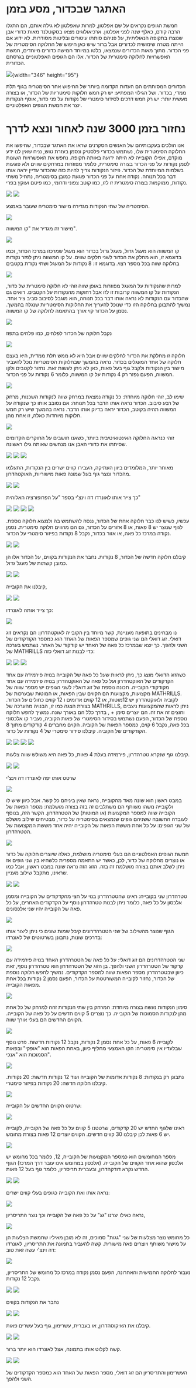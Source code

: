האתגר שבכדור, מסע בזמן
======================

חמשת הגופים נקראים על שם אפלטון, למרות שאפלטון לא גילה אותם, הם התגלו
הרבה קודם, כאלף שנה לפני אפלטון. ארכיאולוגים מצאו בסקוטלנד מאות כדורי
אבן שנוצרו בתקופה הנאוליתית, על פניהם סותתו עיטורים ובליטות מסודרות. לא
ידוע אם הייתה מטרה שימושית לכדורים אבל ברור שיש כאן חיפוש של החלוקה
הסימטרית של פני הכדור. מתוך מאות הכדורים שנמצאו, בלטו במיוחד חמישה
כדורים מיוחדים, חמשת האפשרויות לחלוקה סימטרית של הכדור. אלו הם הגופים
האפלטוניים בגרסתם הכדורית.

![](http://www.georgehart.com/virtual-polyhedra/figs/neolithic.jpg){width="346"
height="95"}

הכדורים המסותתים הם העדות הקדומה ביותר של החיפוש אחר הסימטריה בגוף תלת
ממדי, בכדור. ושל הגילוי המפתיע: יש רק חמש חלוקות סימטריות של הכדור, או
בצורה מעשית יותר: יש רק חמש דרכים לסידור סימטרי של נקודות על פני כדור,
אוסף הנקודות יוצר את חמשת הגופים האפלטוניים.

נחזור בזמן 3000 שנה לאחור ונצא לדרך
===================================

אנו הולכים בעקבותיהם של האנשים הסקרנים שראו את האתגר שבכדור, שחיפשו את
החלוקה הסימטרית שלו, נשתמש בכדורי פלסטיק ונסמן בעזרת טוש, נניח שאין לנו
ידע מוקדם, אפילו הקובייה לא היתה ידועה באותה תקופה. נחפש את האפשרויות
השונות לסמן נקודות על פני הכדור בצורה סימטרית, כלומר מפוזרות במרחקים
שווים ולא פוגעות בשלמות המיוחדת של הכדור. פיזור הנקודות צריך להיות כזה
שהכדור עדיין יראה אותו דבר בכל תנוחה. נקודה אחת על פני הכדור פוגעת כמובן
בסימטריה, נתחיל משתי נקודות, ממוקמות בצורה סימטרית זו לזו, כמו קוטב
צפוני ודרומי, כמו פיטם ועוקץ בפרי.

![](basic-illustration.1.gif) ![](basic-illustration.2.gif)

הסימטריה של שתי הנקודות מגדירה מישור סימטריה שעובר באמצע.

![](2dots-defining-plane.jpg)

מישור זה מגדיר את \"קו המשווה\".

![](plane-defining-equator.jpg)

קו המשווה הוא מעגל גדול, מעגל גדול בכדור הוא מעגל שמרכזו במרכז הכדור,
וכמו בדוגמא זו, הוא מחלק את הכדור לשני חלקים שווים. על קו המשווה ניתן
לפזר נקודות בחלוקה שווה בכל מספר רצוי. בדוגמא זו: 8 נקודות על המעגל ושתי
נקודת בקטבים

![](dots-on-equator.jpg)

למרות שהנקודות על המעגל מפוזרות באופן שווה זוהי לא חלוקה סימטרית של
כדור, הנקודות על קו המשווה קרובות זו לזו אבל רחוקות מהנקודות על הקטבים.
רואים גם שהכדור עם הנקודות לא נראה אותו דבר בכל תנוחה, הוא מוגבל לסיבוב
סביב ציר אחד. נמשיך להתבונן בחלוקה הזו כדי שנוכל להעריך את החלוקות
הסימטריות שנגלה בהמשך. נסמן על הכדור קוי אורך בהתאמה לחלוקה של קו
המשווה.

![](ball-divided-to-slices.jpg)

נקבל חלוקה של הכדור לפלחים, כמו פלחים בתפוז

![](peeled-orange.jpg)

חלוקה זו מחלקת את הכדור לחלקים שווים אבל היא לא ממש תלת ממדית, היא בעצם
חלוקה של אחד המעגלים בכדור. נראה בהמשך שבחלוקות הסימטריות נוכל להעביר
מישור בין הנקודות ולקבל גוף בעל פאות, כאן לא ניתן לעשות זאת. נחזור
לקטבים ולקו המשווה, הפעם נפזר רק 4 נקודות על קו המשווה, כלומר 6 נקודות
על פני הכדור.

![](6dots-distributed.gif)

שימו לב, זוהי חלוקה מיוחדת: כל נקודה נמצאת במרחק שווה לנקודות השכנות,
מרחק של רבע סיבוב. הכדור נראה אותו הדבר בכל תנוחה: אם נסובב אותו כך
שנקודה על המשווה תהיה בקוטב, הכדור יראה בדיוק אותו הדבר. נראה בהמשך שיש
רק חמש חלוקות מיוחדות כאלה, זו אחת מהן.

![](eqautors-with-pins.gif)

זוהי כנראה החלוקה האינטואיטיבית ביותר, כשאנו חושבים על החוקרים הקדומים
שסיתתו את כדורי האבן אנו מנחשים שאותה גילו ראשונה.

![](symetric-stone-ball-1.jpg) ![](symetric-stone-ball-2.jpg)
![](symetric-stone-ball-3.jpg)

מאוחר יותר, המלומדים ביוון העתיקה, העבירו קווים ישרים בין הנקודות,
התעלמו מהכדור ונוצר גוף בעל שמונה פאות מישוריות, האוקטהדרון.

![](evolution-of-the-octahedron.png)
![](5-polyhedrons-carved-in-stone.png)

כך צייר אותו לאונרדו דה וינצ\'י בספר \"על הפרופורציה האלוהית\"

![](snippet-from-the-devine-proportion.png)
![](octahedron-half-transparent.png)
![](octahedron-inside-a-ball-half-transparent.jpg)
![](octahedron-evaluated-from-a-ball.gif)

עכשיו, כשיש לנו כבר חלוקה אחת של הכדור, ננסה להשתמש בה ולמצוא חלוקה
נוספת. לגוף שנוצר יש 8 פאות, או 8 אזורים על הכדור, גם הם מהווים חלוקה
סימטרית. נסמן נקודה במרכז כל פאה, או אזור בכדור, נקבל 8 נקודות בפיזור
סימטרי על הכדור.

![](drawing-dots-symetrically-on-the-faces-of-octahedron.gif)
![](dots-symetrically-placed-on-the-faces-of-octahedron.gif)

קיבלנו חלוקה חדשה של הכדור, 8 נקודות. נחבר את הנקודות בקווים, על הכדור
אלו הן כמובן קשתות של מעגל גדול.

![](drawing-lines-between-dots-on-octahedron.gif)
![](octahedron-with-cube-on-a-ball.gif)

קיבלנו את הקובייה,

![](cube-is-earth-snippet.png) ![](cube-carved-from-stone.png)

כך צייר אותה לאונרדו:

![](cube-in-the-divine-proportion.png)

נו מבחינים בתופעה מעניינת, קשר מיוחד בין הקובייה לאוקטהדרון: הם נקראים
זוג דואלי. זוג דואלי הם שני גופים שמספר הפאות של האחד הוא כמספר
הקודקודים של השני ולהפך. כך יוצא שבמרכז כל פאה של האחד יש קודקוד של
האחר. נשתמש בערכה של MATHRILLS כדי לבנות זוג דואלי כזה:

![](mathrills-cube.gif) ![](mathrills-octahedron.gif)
![](mathrills-octahedron-with-cube.gif)

כשהזוג הדואלי מוצג כך, ניתן לראות שעל כל פאה של הקובייה בנויה פירמידה עם
אחד הקדקודים של האוקטהדרון ועל כל פאה של האוקטהדרון בנויה פירמידה עם אחד
מקודקודי הקובייה. תכונה נוספת של זוג דואלי: לשני הגופים יש מספר שווה של
מקצועות, מקצועות הם הקווים שבין הפאות, או המוטות שבערכות של MATHRILLS.
לקוביה ולאוקטהדרון יש 12מוטות, או 12 קווים אדומים ו 12 קווים כחולים על
הכדור. בצורת הצגה כמו זו, הבנויה מהערכה של MATHRILLS, ניתן לראות
שהמקצועות ניצבים וחוצים זה את זה. הם יוצרים סימן + , בדרך כלל הם באורך
שונה. נמשיך לחפש חלוקה נוספת של הכדור, הפעם נשתמש בסידור הסימטרי של פאות
הקוביה, נעביר קו אלכסוני בכל פאה, נקבל 6 קוים, כמספר הפאות של הקוביה.
הקוים מחברים 4 קודקודים מתוך 8 הקודקודים של הקוביה. קיבלנו סידור סימטרי
של 4 נקודות על כדור.

![](drawing-diagonals-on-cube.gif)
![](tetrahedron-evaluated-from-a-ball.gif) ![](tetrahedron.png)
![](tetrahedron-in-a-ball.png)

קיבלנו גוף שנקרא טטרהדרון, פירמידה בעלת 4 פאות, כל פאה היא משולש שווה
צלעות.

![](tetrahedron-is-fire.png) ![](tetrahedron-carved-from-stone.jpg)

שרטט אותו יפה לאונרדו דה וינצ\'י

![](tetrahedron-in-the-divine-proportion.png)

במבט ראשון הוא שונה מאד מהקובייה, נראה שאין ביניהם כל קשר. אבל כיוון שיש
לו ולקובייה משהו משותף הם משתלבים זה בזה בצורה מושלמת: מספר הפאות של
הקובייה שווה למספר המקצועות (או המוטות) של הטטרהדרון. הקשר הזה, בנוסף
לעובדה החשובה ששניהם גופים שנמצאים בסימטריה על כדור, מבטיחים שילוב מושלם
של שני הגופים: על כל אחת מששת הפאות של הקובייה יהיה אחד מששת המקצועות של
הטטרהדרון.

![](tetrahedron-inside-a-cube.png)

חמשת הגופים האפלטוניים הם בעלי סימטריה מושלמת, כאלה שיוצרים חלוקה של
כדור או נוצרים מחלוקה של כדור, לכן, כאשר יש התאמה מספרית כלשהיא בין שני
גופים אז ניתן לשלב אותם בצורה מושלמת זה בזה. הזוג הזה נראה שונה במבט
ראשון, אבל כמו שראינו, מתקבל שילוב מעניין.

![](cube.png) ![](tetrahedron.png)

טטרהדרון שני בקובייה: ראינו שהטטרהדרון בנוי על חצי מהקדקודים של הקובייה
ומסמן אלכסון על כל פאה, כלומר ניתן לבנות טטרהדרון נוסף על הקדקודים
האחרים, על כל פאה של הקובייה יהיו שני אלכסונים.

![](2-tetrahedrons-in-a-cube.gif)

הגוף שנוצר מהשילוב של שני הטטרהדרונים קיבל שמות שונים כי ניתן ליצור אותו
בדרכים שונות, נתבונן בשרטוטים של לאונרדו:

![](2-tetrahedrons-in-the-divine-proportion.png)

שני הטטרהדרונים הם זוג דואלי: על כל פאה של הטטרהדרון האחד בנויה פירמידה
עם קדקוד של הטטרהדרון השני ולהפך. בן הזוג של הטטרהדרון הוא טטרהדרון
נוסף, זאת כיוון שבטטרהדרון מספר הפאות שווה למספר הקדקודים. נמשיך לחפש
חלוקה נוספת של הכדור, נחזור לקובייה המשורטטת על הכדור, הפעם נסמן 2
נקודות בכל אחת מפאות הקובייה.

![](2dots-on-cube-surface-on-a-ball.png)

סימון הנקודות נעשה בצורה מיוחדת: המרחק בין שתי הנקודות זהה למרחק של כל
אחת מהן לנקודות הסמוכות של הקובייה. כך נוצרים 5 קווים חדשים על כל פאה של
הקובייה. הקווים החדשים הם בעלי אורך שווה.

![](2dots-and-5lines-on-cube-surface-on-a-ball.png)

לקובייה 6 פאות, על כל אחת נסמן 2 נקודות, נקבל 12 נקודות חדשות. פרט נוסף
שבלעדיו אין סימטריה: הקו האמצעי מחליף כיוון, באחת הפאות הוא \"אופקי\"
ובפאות הסמוכות הוא \"אנכי\".

![](dodecahedron-and-a-cube-on-a-ball.png)

נתבונן רק בנקודות: 8 נקודות אדומות של הקובייה ועוד 12 נקודות חדשות: 20
נקודות. קיבלנו חלוקה חדשה: 20 נקודות בפיזור סימטרי.

![](20dots-distributed.png)

שרטוט הקווים החדשים על הקובייה:

![](adding-dodecahedron-to-a-cube.gif)

ראינו שלגוף החדש יש 20 קדקודים, שרטטנו 5 קווים על כל פאה של הקובייה,
לקובייה יש 6 פאות לכן קיבלנו 30 קווים חדשים. הקווים יוצרים 12 פאות בצורת
מחומש.

![](dodecahedron-on-a-ball.png)

מספר המחומשים הוא כמספר המקצועות של הקובייה, 12, כלומר בכל מחומש יש
אלכסון שהוא אחד הקווים של הקובייה. (אלכסון במחומש אינו עובר דרך המרכז)
הגוף החדש נקרא דודקהדרון, ובעברית תריסריון, כלומר גוף בעל 12 פאות.

![](dodecahedron-is-gaia.png) ![](dodecahedron-carved-from-stone.jpg)

נראה אותו ואת הקובייה כגופים בעלי קווים ישרים:

![](dodecahedron-and-a-cube.png)

נראה כאילו יצרנו \"גג\" על כל פאה של הקובייה וכך נוצר התריסריון,

![](cube-with-dodecahedron-roof.png)

כל מחומש נוצר מצלעות של שני \"גגות\" סמוכים, זה לא מובן מאיליו שחמשת
הצלעות הן על מישור משותף ויוצרים פאה מישורית. קשה להעביר בתמונה את
התריסריון, לאונרדו דה וינצ\'י עשה זאת טוב:

![](dodecahedron-in-the-divine-proportion.png)

נעבור לחלוקה החמישית והאחרונה, הפעם נסמן נקודה במרכז כל מחומש של
התריסריון, נקבל 12 נקודות.

![](dodecahedron-with-dot-in-each-surface-on-a-ball.png)
![](adding-dots-in-center-of-dodecahedron-surfaces.gif)

נחבר את הנקודות בקווים

![](dodecahedron-and-icosahedron-on-a-ball.png)
![](drawing-icosahedron-on-dodecahedron-on-a-ball.gif)

קיבלנו את האיקוסהדרון, או בעברית, עשרימון, גוף בעל עשרים פאות.

![](icosahedron-on-a-ball.png) ![](icosahedron.png)

קשה לקלוט אותו בתמונה, אצל לאונרדו הוא יותר ברור.

![](icosahedron-in-the-divine-proportion.1.png)
![](icosahedron-in-the-divine-proportion.2.png)

העשרימון והתריסריון הם זוג דואלי, מספר הפאות של האחד הוא כמספר הקדקודים
של השני ולהפך.
